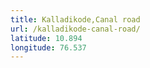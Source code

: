 ```yaml
---
title: Kalladikode,Canal road
url: /kalladikode-canal-road/
latitude: 10.894
longitude: 76.537
---
```

